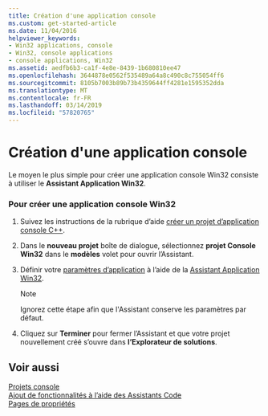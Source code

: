 ```yaml
---
title: Création d'une application console
ms.custom: get-started-article
ms.date: 11/04/2016
helpviewer_keywords:
- Win32 applications, console
- Win32, console applications
- console applications, Win32
ms.assetid: aedfb6b3-ca1f-4e8e-8439-1b680810ee47
ms.openlocfilehash: 3644878e0562f535489a64a8c490c8c755054ff6
ms.sourcegitcommit: 8105b7003b89b73b4359644ff4281e1595352dda
ms.translationtype: MT
ms.contentlocale: fr-FR
ms.lasthandoff: 03/14/2019
ms.locfileid: "57820765"
---
```

# <a name="creating-a-console-application"></a>Création d'une application console

Le moyen le plus simple pour créer une application console Win32 consiste à utiliser le **Assistant Application Win32**.

### <a name="to-create-a-win32-console-application"></a>Pour créer une application console Win32

1. Suivez les instructions de la rubrique d’aide [créer un projet d’application console C++](../get-started/tutorial-console-cpp.md).

2. Dans le **nouveau projet** boîte de dialogue, sélectionnez **projet Console Win32** dans le **modèles** volet pour ouvrir l’Assistant.

3. Définir votre [paramètres d’application](../windows/application-settings-win-32-project-wizard.md) à l’aide de la [Assistant Application Win32](../windows/win32-application-wizard.md).

   > [!NOTE]
   > Ignorez cette étape afin que l'Assistant conserve les paramètres par défaut.

4. Cliquez sur **Terminer** pour fermer l’Assistant et que votre projet nouvellement créé s’ouvre dans **l’Explorateur de solutions**.

## <a name="see-also"></a>Voir aussi

[Projets console](/visualstudio/debugger/debugging-preparation-console-projects)<br/>
[Ajout de fonctionnalités à l’aide des Assistants Code](../ide/adding-functionality-with-code-wizards-cpp.md)<br/>
[Pages de propriétés](../build/reference/property-pages-visual-cpp.md)
